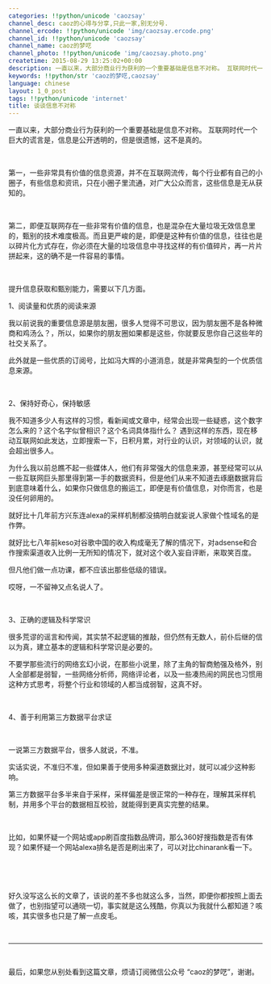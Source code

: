 ```yaml
---
categories: !!python/unicode 'caozsay'
channel_desc: caoz的心得与分享,只此一家,别无分号.
channel_ercode: !!python/unicode 'img/caozsay.ercode.png'
channel_id: !!python/unicode 'caozsay'
channel_name: caoz的梦呓
channel_photo: !!python/unicode 'img/caozsay.photo.png'
createtime: 2015-08-29 13:25:02+00:00
description: 一直以来，大部分商业行为获利的一个重要基础是信息不对称。 互联网时代一个巨大的谎言是，信息是公开透明的，但是很遗憾，这不是真的。
keywords: !!python/str 'caoz的梦呓,caozsay'
language: chinese
layout: 1_0_post
tags: !!python/unicode 'internet'
title: 谈谈信息不对称
---
```

<div class="rich_media_content" id="js_content">
<p>
         一直以来，大部分商业行为获利的一个重要基础是信息不对称。 互联网时代一个巨大的谎言是，信息是公开透明的，但是很遗憾，这不是真的。
        </p>
<p>
<br/>
</p>
<p>
         第一，一些非常具有价值的信息资源，并不在互联网流传，每个行业都有自己的小圈子，有些信息和资讯，只在小圈子里流通，对广大公众而言，这些信息是无从获知的。
        </p>
<p>
<br/>
</p>
<p>
         第二，即便互联网存在一些非常有价值的信息，也是混杂在大量垃圾无效信息里的，甄别的技术难度极高。而且更严峻的是，即便是这种有价值的信息，往往也是以碎片化方式存在，你必须在大量的垃圾信息中寻找这样的有价值碎片，再一片片拼起来，这的确不是一件容易的事情。
        </p>
<p>
<br/>
</p>
<p>
         提升信息获取和甄别能力，需要以下几方面。
         <br/>
</p>
<p>
         1、阅读量和优质的阅读来源
        </p>
<p>
         我以前说我的重要信息源是朋友圈，很多人觉得不可思议，因为朋友圈不是各种微商和鸡汤么？，所以，如果你的朋友圈如果都是这些，你就要反思你自己这些年的社交关系了。
        </p>
<p>
         此外就是一些优质的订阅号，比如冯大辉的小道消息，就是非常典型的一个优质信息来源。
        </p>
<p>
<br/>
</p>
<p>
         2、保持好奇心，保持敏感
        </p>
<p>
         我不知道多少人有这样的习惯，看新闻或文章中，经常会出现一些疑惑，这个数字怎么来的？这个名字似曾相识？这个名词具体指什么？ 遇到这样的东西，现在移动互联网如此发达，立即搜索一下，日积月累，对行业的认识，对领域的认识，就会超出很多人。
        </p>
<p>
         为什么我以前总瞧不起一些媒体人，他们有非常强大的信息来源，甚至经常可以从一些互联网巨头那里得到第一手的数据资料，但是他们从来不知道去琢磨数据背后到底意味着什么，如果你只做信息的搬运工，即便是有价值信息，对你而言，也是没任何卵用的。
        </p>
<p>
         就好比十几年前方兴东连alexa的采样机制都没搞明白就妄说人家做个性域名的是作弊。
         <br/>
</p>
<p>
         就好比七八年前keso对谷歌中国的收入构成毫无了解的情况下，对adsense和合作搜索渠道收入比例一无所知的情况下，就对这个收入妄自评断，来取笑百度。
        </p>
<p>
         但凡他们做一点功课，都不应该出那些低级的错误。
        </p>
<p>
         哎呀，一不留神又点名说人了。
        </p>
<p>
<br/>
</p>
<p>
         3、正确的逻辑及科学常识
        </p>
<p>
         很多荒谬的谣言和传闻，其实禁不起逻辑的推敲，但仍然有无数人，前仆后继的信以为真，建立基本的逻辑和科学常识是必要的。
        </p>
<p>
         不要学那些流行的网络玄幻小说，在那些小说里，除了主角的智商勉强及格外，别人全部都是弱智，一些网络分析师，网络评论者，以及一些凑热闹的网民也习惯用这种方式思考，将整个行业和领域的人都当成弱智，这真不好。
        </p>
<p>
<br/>
</p>
<p>
         4、善于利用第三方数据平台求证
        </p>
<p>
<br/>
</p>
<p>
         一说第三方数据平台，很多人就说，不准。
        </p>
<p>
         实话实说，不准归不准，但如果善于使用多种渠道数据比对，就可以减少这种影响。
        </p>
<p>
         第三方数据平台多半来自于采样，采样偏差是很正常的一种存在，理解其采样机制，并用多个平台的数据相互校验，就能得到更真实完整的结果。
        </p>
<p>
<br/>
</p>
<p>
         比如，如果怀疑一个网站或app刷百度指数品牌词，那么360好搜指数是否有体现？如果怀疑一个网站alexa排名是否是刷出来了，可以对比chinarank看一下。
        </p>
<p>
<br/>
</p>
<p>
<br/>
</p>
<p>
         好久没写这么长的文章了，该说的差不多也就这么多，当然，即便你都按照上面去做了，也别指望可以通晓一切，事实就是这么残酷，你真以为我就什么都知道？咳咳，其实很多也只是了解一点皮毛。
        </p>
<p>
<br/>
</p>
<hr/>
<p>
<br/>
</p>
<p>
         最后，如果您从别处看到这篇文章，烦请订阅微信公众号 “caoz的梦呓”，谢谢。
        </p>
</div>